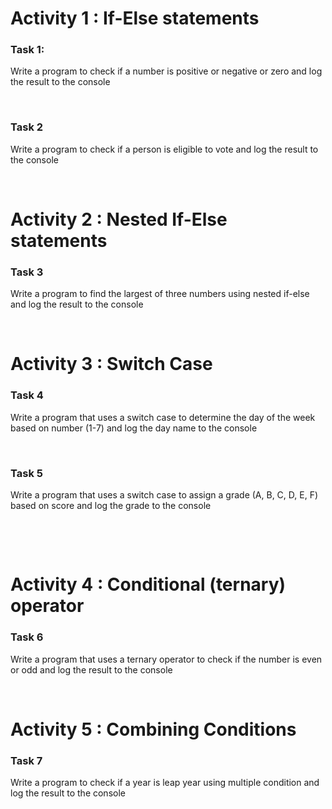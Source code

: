 # Activity 1 : If-Else statements

### Task 1:

Write a program to check if a number is positive or negative or zero and log the result to the console

&nbsp;

### Task 2

Write a program to check if a person is eligible to vote and log the result to the console

&nbsp;

# Activity 2 : Nested If-Else statements

### Task 3

Write a program to find the largest of three numbers using nested if-else and log the result to the console

&nbsp;

# Activity 3 : Switch Case

### Task 4

Write a program that uses a switch case to determine the day of the week based on number (1-7) and log the day name to the console

&nbsp;

### Task 5

Write a program that uses a switch case to assign a grade (A, B, C, D, E, F) based on score and log the grade to the console

&nbsp;

&nbsp;

# Activity 4 : Conditional (ternary) operator

### Task 6

Write a program that uses a ternary operator to check if the number is even or odd and log the result to the console

&nbsp;

# Activity 5 : Combining Conditions

### Task 7

Write a program to check if a year is leap year using multiple condition and log the result to the console

&nbsp;

&nbsp;
